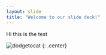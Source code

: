 ```yaml
---
layout: slide
title: "Welcome to our slide deck!"
---
```


Hi this is the test

![dodgetocat](https://octodex.github.com/images/dodgetocat_v2.png)
{: .center}
